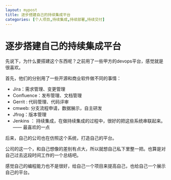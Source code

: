 ```yaml
---
layout: mypost
title: 逐步搭建自己的持续集成平台
categories: [个人项目,持续集成,持续部署,持续交付]
---
```


# 逐步搭建自己的持续集成平台

先说下，为什么要搭建这个东西呢？之前用了一些甲方的devops平台，感觉就是很喜欢。

首先，他们的分别用了一些开源和商业软件做不同的事情：

+ Jira：需求管理、变更管理
+ Confluence：发布管理、文档管理
+ Gerrit : 代码管理、代码评审
+ cmweb: 分支流程申请，数据展示，自主研发
+ Jfrog：版本管理
+ Jenkins ： 持续集成，在做持续集成的过程中，很好的把这些系统串联起来。—— 最喜欢的一点

后来，自己的公司也在仿照这个系统，打造自己的平台。

公司的这一个，和自己想像的差别有点大，所以就想自己私下里整一把。也算是对自己过去这段时间工作的一个总结吧。

感觉自己的编程能力也不是很好，给自己一个项目来提高自己，也给自己一个展示自己的平台。
